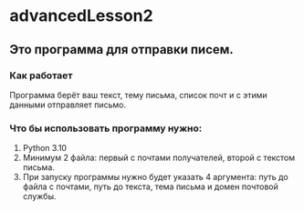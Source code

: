 # advancedLesson2

## Это программа для отправки писем.

### Как работает
Программа берёт ваш текст, тему письма, список почт и с этими данными отправляет письмо.

### Что бы использовать программу нужно:

1. Python 3.10
2. Минимум 2 файла: первый с почтами получателей, второй с текстом письма.
3. При запуску программы нужно будет указать 4 аргумента: путь до файла с почтами, путь до текста, тема письма и домен почтовой службы.

